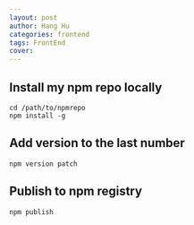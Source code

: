 ```yaml
---
layout: post
author: Hang Hu
categories: frontend
tags: FrontEnd 
cover: 
---
```


## Install my npm repo locally

```
cd /path/to/npmrepo
npm install -g
```


## Add version to the last number


```
npm version patch
```


## Publish to npm registry


```
npm publish
```
